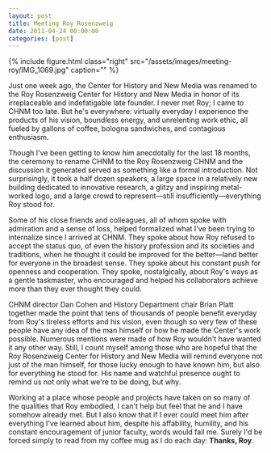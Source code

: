 ```yaml
---
layout: post
title: Meeting Roy Rosenzweig
date: 2011-04-24 00:00:00
categories: [post]
---
```


{% include figure.html class="right" src="/assets/images/meeting-roy/IMG_1069.jpg" caption="" %}

Just one week ago, the Center for History and New Media was renamed to the Roy Rosenzweig Center for History and New Media in honor of its irreplaceable and indefatigable late founder. I never met Roy; I came to CHNM too late. But he's everywhere: virtually everyday I experience the products of his vision, boundless energy, and unrelenting work ethic, all fueled by gallons of coffee, bologna sandwiches, and contagious enthusiasm.

Though I've been getting to know him anecdotally for the last 18 months, the ceremony to rename CHNM to the Roy Rosenzweig CHNM and the discussion it generated served as something like a formal introduction. Not surprisingly, it took a half dozen speakers, a large space in a relatively new building dedicated to innovative research, a glitzy and inspiring metal-worked logo, and a large crowd to represent&mdash;still insufficiently&mdash;everything Roy stood for.

Some of his close friends and colleagues, all of whom spoke with admiration and a sense of loss, helped formalized what I've been trying to internalize since I arrived at CHNM. They spoke about how Roy refused to accept the status quo, of even the history profession and its societies and traditions, when he thought it could be improved for the better&mdash;land better for everyone in the broadest sense. They spoke about his constant push for openness and cooperation. They spoke, nostalgically, about Roy's ways as a gentle taskmaster, who encouraged and helped his collaborators achieve more than they ever thought they could.

CHNM director Dan Cohen and History Department chair Brian Platt together made the point that tens of thousands of people benefit everyday from Roy's tireless efforts and his vision, even though so very few of these people have any idea of the man himself or how he made the Center's work possible. Numerous mentions were made of how Roy wouldn't have wanted it any other way. Still, I count myself among those who are hopeful that the Roy Rosenzweig Center for History and New Media will remind everyone not just of the man himself, for those lucky enough to have known him, but also for everything he stood for. His name and watchful presence ought to remind us not only what we're to be doing, but why.

Working at a place whose people and projects have taken on so many of the qualities that Roy embodied, I can't help but feel that he and I have somehow already met. But I also know that if I ever could meet him after everything I've learned about him, despite his affability, humility, and his constant encouragement of junior faculty, words would fail me. Surely I'd be forced simply to read from my coffee mug as I do each day: **Thanks, Roy**.
